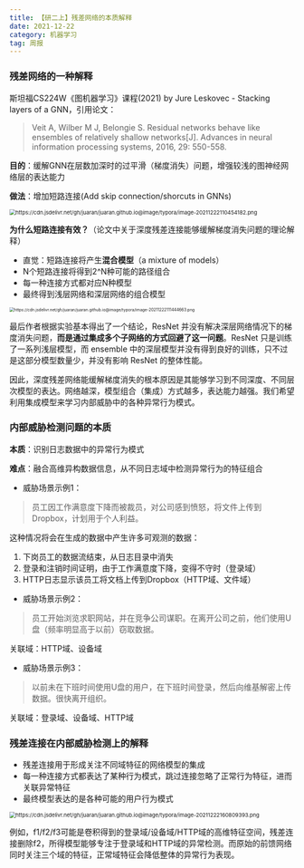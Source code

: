 ```yaml
---
title: 【研二上】残差网络的本质解释
date: 2021-12-22
category: 机器学习
tag: 周报
---
```




### **残差网络的一种解释**

斯坦福CS224W《图机器学习》课程(2021) by Jure Leskovec - Stacking layers of a GNN，引用论文：

> Veit A, Wilber M J, Belongie S. Residual networks behave like ensembles of relatively shallow networks[J]. Advances in neural information processing systems, 2016, 29: 550-558.

**目的**：缓解GNN在层数加深时的过平滑（梯度消失）问题，增强较浅的图神经网络层的表达能力

**做法**：增加短路连接(Add skip connection/shorcuts in GNNs)

<img src="https://cdn.jsdelivr.net/gh/juaran/juaran.github.io@image/typora/image-20211222110454182.png" alt="https://cdn.jsdelivr.net/gh/juaran/juaran.github.io@image/typora/image-20211222110454182.png" style="zoom: 67%;" />

**为什么短路连接有效？**（论文中关于深度残差连接能够缓解梯度消失问题的理论解释）

- 直觉：短路连接将产生**混合模型**（a mixture of models）
- N个短路连接将得到2^N种可能的路径组合
- 每一种连接方式都对应N种模型
- 最终得到浅层网络和深层网络的组合模型

<img src="https://cdn.jsdelivr.net/gh/juaran/juaran.github.io@image/typora/image-20211222111444663.png" alt="https://cdn.jsdelivr.net/gh/juaran/juaran.github.io@image/typora/image-20211222111444663.png" style="zoom: 50%;" />

最后作者根据实验基本得出了一个结论，ResNet 并没有解决深层网络情况下的梯度消失问题，**而是通过集成多个子网络的方式回避了这一问题**。ResNet 只是训练了一系列浅层模型，而 ensemble 中的深层模型并没有得到良好的训练，只不过是这部分模型数量少，并没有影响 ResNet 的整体性能。

因此，深度残差网络能缓解梯度消失的根本原因是其能够学习到不同深度、不同层次模型的表达。网络越深，模型组合（集成）方式越多，表达能力越强。我们希望利用集成模型来学习内部威胁中的各种异常行为模式。

### **内部威胁检测问题的本质**

**本质**：识别日志数据中的异常行为模式

**难点**：融合高维异构数据信息，从不同日志域中检测异常行为的特征组合

- 威胁场景示例1：

> 员工因工作满意度下降而被裁员，对公司感到愤怒，将文件上传到Dropbox，计划用于个人利益。

这种情况将会在生成的数据中产生许多可观测的数据：

1. 下岗员工的数据流结束，从日志目录中消失
2. 登录和注销时间证明，由于工作满意度下降，变得不守时（登录域）
3. HTTP日志显示该员工将文档上传到Dropbox（HTTP域、文件域）

- 威胁场景示例2：

> 员工开始浏览求职网站，并在竞争公司谋职。在离开公司之前，他们使用U盘（频率明显高于以前）窃取数据。

关联域：HTTP域、设备域

- 威胁场景示例3：

> 以前未在下班时间使用U盘的用户，在下班时间登录，然后向维基解密上传数据。很快离开组织。

关联域：登录域、设备域、HTTP域

### **残差连接在内部威胁检测上的解释**

- 残差连接用于形成关注不同域特征的网络模型的集成
- 每一种连接方式都表达了某种行为模式，跳过连接忽略了正常行为特征，进而关联异常特征
- 最终模型表达的是各种可能的用户行为模式

<img src="https://cdn.jsdelivr.net/gh/juaran/juaran.github.io@image/typora/image-20211222160809393.png" alt="https://cdn.jsdelivr.net/gh/juaran/juaran.github.io@image/typora/image-20211222160809393.png" style="zoom:67%;" />

例如，f1/f2/f3可能是卷积得到的登录域/设备域/HTTP域的高维特征空间，残差连接删除f2，所得模型能够专注于登录域和HTTP域的异常检测。而原始的前馈网络同时关注三个域的特征，正常域特征会降低整体的异常行为表现。